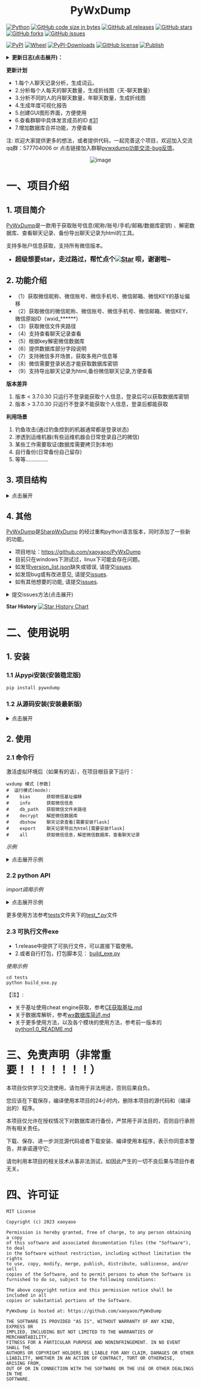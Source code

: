 # <center>PyWxDump</center>

[![Python](https://img.shields.io/badge/Python-3-blue.svg)](https://www.python.org/)
[![GitHub code size in bytes](https://img.shields.io/github/languages/code-size/xaoyaoo/pywxdump)](https://github.com/xaoyaoo/PyWxDump)
[![GitHub all releases](https://img.shields.io/github/downloads/xaoyaoo/pywxdump/total)](https://github.com/xaoyaoo/PyWxDump)
[![GitHub stars](https://img.shields.io/github/stars/xaoyaoo/PyWxDump.svg)](https://github.com/xaoyaoo/PyWxDump)
[![GitHub forks](https://img.shields.io/github/forks/xaoyaoo/PyWxDump.svg)](https://github.com/xaoyaoo/PyWxDump/fork)
[![GitHub issues](https://img.shields.io/github/issues/xaoyaoo/PyWxDump)](https://github.com/xaoyaoo/PyWxDump/issues)

[![PyPI](https://img.shields.io/pypi/v/pywxdump)](https://pypi.org/project/pywxdump/)
[![Wheel](https://img.shields.io/pypi/wheel/pywxdump)](https://pypi.org/project/pywxdump/)
[![PyPI-Downloads](https://img.shields.io/pypi/dm/pywxdump)](https://pypistats.org/packages/pywxdump)
[![GitHub license](https://img.shields.io/pypi/l/pywxdump)](https://github.com/xaoyaoo/PyWxDump/blob/master/LICENSE)
[![Publish](https://github.com/xaoyaoo/PyWxDump/actions/workflows/publish.yml/badge.svg)](https://github.com/xaoyaoo/PyWxDump/actions/workflows/publish.yml)

<details>
<summary><strong>更新日志(点击展开)：</strong></summary>

* 2023.11.29 添加异形wxid获取方式，添加用户路径自动获取，重建说明文档，对新手更友好
* 2023.11.28 修改wxid获取方式，修复部分bug
* 2023.11.27 解决相对导入包的问题,完善错误提示
* 2023.11.25 聊天记录查看工具bootstrap更换国内cdn
* 2023.11.22 添加all命令中解密错误数据日志写入文件,修复部分bug
* 2023.11.16 增加聊天记录导出为html
* 2023.11.15 添加test文件，添加自动构建可执行文件的脚本,添加版本描述
* 2023.11.15 [v2.2.5变化较大]重构解密脚本的返回值，重构命令行参数
* 2023.11.15 修复无法获取wxid的bug
* 2023.11.14 修复部分bug
* 2023.11.11 添加聊天记录解析，查看工具,修复部分bug
* 2023.11.10 修复wxdump wx_db命令行参数错误 [#19](https://github.com/xaoyaoo/PyWxDump/issues/19)
* 2023.11.08 增加3.9.8.15版本支持
* 2023.10.31 修复3.9.2.*版本无法正常运行
* 2023.10.28 添加自动发布到pypi的github action
* 2023.10.28 修复3.9.5.91版本的偏移
* 2023.10.24 add auto get bias addr ,not need input key or wx folder path.
* 2023.10.17 add LICENSE
* 2023.10.16 添加"3.9.7.15"版本的偏移[#12](https://github.com/xaoyaoo/PyWxDump/issues/12)
  ,感谢@[GentlemanII](https://github.com/GentlemanII)
* 2023.10.15 将整个项目作为包安装，增加命令行统一操作
* 2023.10.14 整体重构项目，优化代码，增加命令行统一操作
* 2023.10.11 添加"3.9.5.81"版本的偏移[#10](https://github.com/xaoyaoo/PyWxDump/issues/10)
  ,感谢@[sv3nbeast](https://github.com/sv3nbeast)
* 2023.10.09 获取key基址偏移可以根据微信文件夹获取，不需要输入key
* 2023.10.09 优化代码，删减没必要代码，重新修改获取基址代码，加快运行速度（需要安装新的库 pymem）
* 2023.10.07 修改获取基址内存搜索方式，防止进入死循环
* 2023.10.07 增加了3.9.7.29版本的偏移地址
* 2023.10.06 增加命令行解密数据库
* 2023.09.28 增加了数据库部分解析
* 2023.09.15 增加了3.9.7.25版本的偏移地址

</details>


**更新计划**

* 1.每个人聊天记录分析，生成词云。
* 2.分析每个人每天的聊天数量，生成折线图（天-聊天数量）
* 3.分析不同的人的月聊天数量，年聊天数量，生成折线图
* 4.生成年度可视化报告
* 5.创建GUI图形界面，方便使用
* 6.查看群聊中具体发言成员的ID [#31](https://github.com/xaoyaoo/PyWxDump/issues/31)
* 7.增加数据库合并功能，方便查看

注: 欢迎大家提供更多的想法，或者提供代码，一起完善这个项目，欢迎加入交流qq群：577704006 or 点击链接加入群聊[pywxdump功能交流-bug反馈](http://qm.qq.com/cgi-bin/qm/qr?_wv=1027&k=d3hyEpFtRgBTZy6lyX0_ZQC5cBKQ2_Tv&authKey=bctofjxdjHb8YyPz9SpdoTVYY8QPInMQiDKQ82py4pjGYsUCJVqhhmTqHBRIZMev&noverify=0&group_code=577704006)。

<div style="text-align:center">
    <img src="./doc/qq.png" alt="image" />
</div>

# 一、项目介绍

## 1. 项目简介

[PyWxDump](https://github.com/xaoyaoo/PyWxDump)是一款用于获取账号信息(昵称/账号/手机/邮箱/数据库密钥)
、解密数据库、查看聊天记录、备份导出聊天记录为html的工具。

支持多账户信息获取，支持所有微信版本。

* <strong><big>
  超级想要star，走过路过，帮忙点个[![Star](https://img.shields.io/github/stars/xaoyaoo/PyWxDump.svg?style=social&label=Star)](https://github.com/xaoyaoo/PyWxDump/)
  呗，谢谢啦~</big></strong>

## 2. 功能介绍

* （1）获取微信昵称、微信账号、微信手机号、微信邮箱、微信KEY的基址偏移
* （2）获取微信的微信昵称、微信账号、微信手机号、微信邮箱、微信KEY、微信原始ID（wxid_******）
* （3）获取微信文件夹路径
* （4）支持查看聊天记录查看
* （5）根据key解密微信数据库
* （6）提供数据库部分字段说明
* （7）支持微信多开场景，获取多用户信息等
* （8）微信需要登录状态才能获取数据库密钥
* （9）支持导出聊天记录为html,备份微信聊天记录,方便查看

**版本差异**

1. 版本 < 3.7.0.30 只运行不登录能获取个人信息，登录后可以获取数据库密钥
2. 版本 > 3.7.0.30 只运行不登录不能获取个人信息，登录后都能获取

**利用场景**

1. 钓鱼攻击(通过钓鱼控到的机器通常都是登录状态)
2. 渗透到运维机器(有些运维机器会日常登录自己的微信)
3. 某些工作需要取证(数据库需要拷贝到本地)
4. 自行备份(日常备份自己留存)
5. 等等...............

## 3. 项目结构

<details>
<summary>点击展开</summary>

```
PyWxDump
├─ pywxdump                        # 项目代码,存放各个模块
│  ├─ analyse                     # 解析数据库
│  │  └─ parse.py                     # 解析数据库脚本，可以解析语音、图片、聊天记录等
│  ├─ bias_addr                   # 获取偏移地址
│  │  └─ get_bias_addr.py             # 获取偏移地址脚本
│  ├─ decrypted                   # 解密数据库
│  │  ├─ decrypt.py                   # 解密数据库脚本
│  │  └─ get_wx_decrypted_db.py       # 直接读取当前登录微信的数据库，解密后保存到当前目录下的decrypted文件夹中
│  ├─ wx_info                     # 获取微信基本信息
│  │  ├─ get_wx_info.py               # 获取微信基本信息脚本
│  │  └─ get_wx_db.py                 # 获取本地所有的微信相关数据库
│  ├─ show_records                # 显示聊天记录
│  │  ├─ main_window.py               # 显示聊天记录的窗口
│  │  └─ templates                    # 显示聊天记录的html模板
│  ├─ command.py                  # 命令行入口
│  └─ version_list.json           # 微信版本列表 (十进制)按顺序代表：微信昵称、微信账号、微信手机号、微信邮箱（默认0）、微信KEY、微信原始ID（wxid_******）
├─ doc                        # 项目文档
│  ├─ python1.0_README.md         # python1.0版本的README
│  ├─ wx数据库简述.md               # wx数据库简述
│  └─ CE获取基址.md                 # CE获取基址
├─ README.md              
├─ setup.py                   # 安装脚本
└─ requirements.txt
```

</details>

## 4. 其他

[PyWxDump](https://github.com/xaoyaoo/PyWxDump)是[SharpWxDump](https://github.com/AdminTest0/SharpWxDump)
的经过重构python语言版本，同时添加了一些新的功能。

* 项目地址：https://github.com/xaoyaoo/PyWxDump
* 目前只在windows下测试过，linux下可能会存在问题。
* 如发现[version_list.json](pywxdump/version_list.json)缺失或错误,
  请提交[issues](https://github.com/xaoyaoo/PyWxDump/issues).
* 如发现bug或有改进意见, 请提交[issues](https://github.com/xaoyaoo/PyWxDump/issues).
* 如有其他想要的功能, 请提交[issues](https://github.com/xaoyaoo/PyWxDump/issues).

<details>
<summary>提交issues方法(点击展开)</summary>

[![image](https://github.com/xaoyaoo/PyWxDump/assets/37209452/22d15ea6-05d6-4f30-8b24-04a51a59d56d)](https://github.com/xaoyaoo/PyWxDump/issues)
[![image](https://github.com/xaoyaoo/PyWxDump/assets/37209452/9bdc2961-694a-4104-a1c7-05403220c0fe)](https://github.com/xaoyaoo/PyWxDump/issues)
[![image](https://github.com/xaoyaoo/PyWxDump/assets/37209452/be1d8913-5a6e-4fff-9fcd-00edb33d255b)](https://github.com/xaoyaoo/PyWxDump/issues)

</details>

**Star History**
[![Star History Chart](https://api.star-history.com/svg?repos=xaoyaoo/pywxdump&type=Date)](https://star-history.com/#xaoyaoo/pywxdump&Date)

# 二、使用说明

## 1. 安装

### 1.1 从pypi安装(安装稳定版)

```shell script
pip install pywxdump
```

### 1.2 从源码安装(安装最新版)

<details>
<summary>点击展开</summary>

```shell script
pip install git+git://github.com/xaoyaoo/PyWxDump.git
```

或

```shell script
git clone https://github.com/xaoyaoo/PyWxDump.git
cd PyWxDump
python -m pip install -U .
```

</details>

## 2. 使用

### 2.1 命令行

激活虚拟环境后（如果有的话），在项目根目录下运行：

```shell script
wxdump 模式 [参数]
#  运行模式(mode):
#    bias      获取微信基址偏移
#    info      获取微信信息
#    db_path   获取微信文件夹路径
#    decrypt   解密微信数据库
#    dbshow    聊天记录查看[需要安装flask]
#    export    聊天记录导出为html[需要安装flask]
#    all       获取微信信息，解密微信数据库，查看聊天记录
```

*示例*

<details>
<summary>点击展开示例</summary>

以下是示例命令：

##### 获取微信基址偏移

```bash
pywxdump bias --mobile <手机号> --name <微信昵称> --account <微信账号> [--key <密钥>] [--db_path <已登录账号的微信文件夹路径>] [--version_list_path <微信版本偏移文件路径>]
```

##### 获取微信信息

```bash
pywxdump info [--version_list_path <微信版本偏移文件路径>]
```

##### 获取微信文件夹路径

```bash
pywxdump db_path [-r <需要的数据库名称>] [-wf <WeChat Files 路径>] [-id <wxid_>] 
```

##### 解密微信数据库

```bash
pywxdump decrypt -k <密钥> -i <数据库路径(目录or文件)> [-o <输出路径>]
```

##### 查看聊天记录

```bash
pywxdump dbshow -msg <解密后的 MSG.db 的路径> -micro <解密后的 MicroMsg.db 的路径> -media <解密后的 MediaMSG.db 的路径> [-fs <FileStorage 路径>]
```

##### 导出聊天记录为 HTML

```bash
pywxdump export -u <微信账号> -o <导出路径> -msg <解密后的 MSG.db 的路径> -micro <解密后的 MicroMsg.db 的路径> -media <解密后的 MediaMSG.db 的路径> [-fs <FileStorage 路径>]
```

##### 获取微信信息、解密数据库、查看聊天记录

```bash
pywxdump all
```

</details>

### 2.2 python API

*import调用示例*

<details>
<summary>点击展开示例</summary>

```python
# 单独使用各模块，返回值一般为字典，参数参考命令行
from pywxdump import *

# ************************************************************************************************ #
# 获取微信基址偏移
args = {
    "mode": "bias",
    "mobile": "13800138000",  # 手机号
    "name": "微信昵称",  # 微信昵称
    "account": "微信账号",  # 微信账号
    "key": "密钥",  # 密钥（可选）
    "db_path": "已登录账号的微信文件夹路径",  # 微信文件夹路径（可选）
    "version_list_path": "微信版本偏移文件路径"  # 微信版本偏移文件路径（可选）
}
bias_addr = BiasAddr(args["account"], args["mobile"], args["name"], args["key"], args["db_path"])
result = bias_addr.run(True, args["version_list_path"])
# ************************************************************************************************ #
# 获取微信信息
wx_info = read_info(VERSION_LIST, True)

# 获取微信文件夹路径
args = {
    "mode": "db_path",
    "require_list": "all",  # 需要的数据库名称（可选）
    "wx_files": "WeChat Files",  # 'WeChat Files'路径（可选）
    "wxid": "wxid_",  # wxid_，用于确认用户文件夹（可选）
}
user_dirs = get_wechat_db(args["require_list"], args["wx_files"], args["wxid"], True)
# ************************************************************************************************ #
# 解密微信数据库
args = {
    "mode": "decrypt",
    "key": "密钥",  # 密钥
    "db_path": "数据库路径(目录or文件)",  # 数据库路径
    "out_path": "/path/to/decrypted"  # 输出路径（必须是目录）[默认为当前路径下decrypted文件夹]
}
result = batch_decrypt(args["key"], args["db_path"], args["out_path"], True)
# ************************************************************************************************ #
# 查看聊天记录
args = {
    "mode": "dbshow",
    "msg_path": "解密后的 MSG.db 的路径",  # 解密后的 MSG.db 的路径
    "micro_path": "解密后的 MicroMsg.db 的路径",  # 解密后的 MicroMsg.db 的路径
    "media_path": "解密后的 MediaMSG.db 的路径",  # 解密后的 MediaMSG.db 的路径
    "filestorage_path": "文件夹FileStorage的路径"  # 文件夹 FileStorage 的路径（用于显示图片）
}
from flask import Flask, request, jsonify, render_template, g
import logging

app = Flask(__name__, template_folder='./show_chat/templates')
app.logger.setLevel(logging.ERROR)


@app.before_request
def before_request():
    g.MSG_ALL_db_path = args["msg_path"]
    g.MicroMsg_db_path = args["micro_path"]
    g.MediaMSG_all_db_path = args["media_path"]
    g.FileStorage_path = args["filestorage_path"]
    g.USER_LIST = get_user_list(args["msg_path"], args["micro_path"])


app.register_blueprint(app_show_chat)
print("[+] 请使用浏览器访问 http://127.0.0.1:5000/ 查看聊天记录")
app.run(debug=False)
# ************************************************************************************************ #
# 导出聊天记录为 HTML
args = {
    "mode": "export",
    "username": "微信账号",  # 微信账号（聊天对象账号）
    "outpath": "/path/to/export",  # 导出路径
    "msg_path": "解密后的 MSG.db 的路径",  # 解密后的 MSG.db 的路径
    "micro_path": "解密后的 MicroMsg.db 的路径",  # 解密后的 MicroMsg.db 的路径
    "media_path": "解密后的 MediaMSG.db 的路径",  # 解密后的 MediaMSG.db 的路径
    "filestorage_path": "文件夹FileStorage的路径"  # 文件夹 FileStorage 的路径（用于显示图片）
}
export(args["username"], args["outpath"], args["msg_path"], args["micro_path"], args["media_path"],
       args["filestorage_path"])
```

</details>

更多使用方法参考[tests](./tests)文件夹下的[test_*.py](./tests/)文件

### 2.3 可执行文件exe

* 1.release中提供了可执行文件，可以直接下载使用。
* 2.或者自行打包，打包脚本见： [build_exe.py](./tests/build_exe.py)

*使用示例*

```shell
cd tests
python build_exe.py
```

【注】:

* 关于基址使用cheat engine获取，参考[CE获取基址.md](doc/CE获取基址.md)
* 关于数据库解析，参考[wx数据库简述.md](doc/wx数据库简述.md)
* 关于更多使用方法，以及各个模块的使用方法，参考前一版本的[python1.0_README.md](doc/python1.0_README.md)

# 三、免责声明（非常重要！！！！！！！）

本项目仅供学习交流使用，请勿用于非法用途，否则后果自负。

您应该在下载保存，编译使用本项目的24小时内，删除本项目的源代码和（编译出的）程序。

本项目仅允许在授权情况下对数据库进行备份，严禁用于非法目的，否则自行承担所有相关责任。

下载、保存、进一步浏览源代码或者下载安装、编译使用本程序，表示你同意本警告，并承诺遵守它;

请勿利用本项目的相关技术从事非法测试，如因此产生的一切不良后果与项目作者无关。

# 四、许可证

```text
MIT License

Copyright (c) 2023 xaoyaoo

Permission is hereby granted, free of charge, to any person obtaining a copy
of this software and associated documentation files (the "Software"), to deal
in the Software without restriction, including without limitation the rights
to use, copy, modify, merge, publish, distribute, sublicense, and/or sell
copies of the Software, and to permit persons to whom the Software is
furnished to do so, subject to the following conditions:

The above copyright notice and this permission notice shall be included in all
copies or substantial portions of the Software.

PyWxDump is hosted at: https://github.com/xaoyaoo/PyWxDump

THE SOFTWARE IS PROVIDED "AS IS", WITHOUT WARRANTY OF ANY KIND, EXPRESS OR
IMPLIED, INCLUDING BUT NOT LIMITED TO THE WARRANTIES OF MERCHANTABILITY,
FITNESS FOR A PARTICULAR PURPOSE AND NONINFRINGEMENT. IN NO EVENT SHALL THE
AUTHORS OR COPYRIGHT HOLDERS BE LIABLE FOR ANY CLAIM, DAMAGES OR OTHER
LIABILITY, WHETHER IN AN ACTION OF CONTRACT, TORT OR OTHERWISE, ARISING FROM,
OUT OF OR IN CONNECTION WITH THE SOFTWARE OR THE USE OR OTHER DEALINGS IN THE
SOFTWARE.
```

